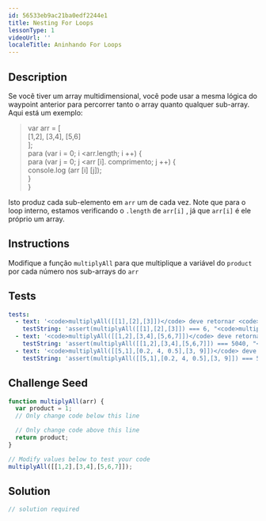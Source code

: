 ```yaml
---
id: 56533eb9ac21ba0edf2244e1
title: Nesting For Loops
lessonType: 1
videoUrl: ''
localeTitle: Aninhando For Loops
---
```


## Description
<section id="description"> Se você tiver um array multidimensional, você pode usar a mesma lógica do waypoint anterior para percorrer tanto o array quanto qualquer sub-array. Aqui está um exemplo: <blockquote> var arr = [ <br> [1,2], [3,4], [5,6] <br> ]; <br> para (var i = 0; i &lt;arr.length; i ++) { <br> para (var j = 0; j &lt;arr [i]. comprimento; j ++) { <br> console.log (arr [i] [j]); <br> } <br> } </blockquote> Isto produz cada sub-elemento em <code>arr</code> um de cada vez. Note que para o loop interno, estamos verificando o <code>.length</code> de <code>arr[i]</code> , já que <code>arr[i]</code> é ele próprio um array. </section>

## Instructions
<section id="instructions"> Modifique a função <code>multiplyAll</code> para que multiplique a variável do <code>product</code> por cada número nos sub-arrays do <code>arr</code> </section>

## Tests
<section id='tests'>

```yml
tests:
  - text: '<code>multiplyAll([[1],[2],[3]])</code> deve retornar <code>6</code>'
    testString: 'assert(multiplyAll([[1],[2],[3]]) === 6, "<code>multiplyAll([[1],[2],[3]])</code> should return <code>6</code>");'
  - text: '<code>multiplyAll([[1,2],[3,4],[5,6,7]])</code> deve retornar <code>5040</code>'
    testString: 'assert(multiplyAll([[1,2],[3,4],[5,6,7]]) === 5040, "<code>multiplyAll([[1,2],[3,4],[5,6,7]])</code> should return <code>5040</code>");'
  - text: '<code>multiplyAll([[5,1],[0.2, 4, 0.5],[3, 9]])</code> deve retornar <code>54</code>'
    testString: 'assert(multiplyAll([[5,1],[0.2, 4, 0.5],[3, 9]]) === 54, "<code>multiplyAll([[5,1],[0.2, 4, 0.5],[3, 9]])</code> should return <code>54</code>");'

```

</section>

## Challenge Seed
<section id='challengeSeed'>

<div id='js-seed'>

```js
function multiplyAll(arr) {
  var product = 1;
  // Only change code below this line

  // Only change code above this line
  return product;
}

// Modify values below to test your code
multiplyAll([[1,2],[3,4],[5,6,7]]);

```

</div>



</section>

## Solution
<section id='solution'>

```js
// solution required
```
</section>
